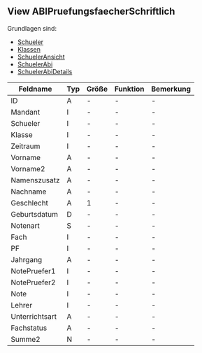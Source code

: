 ## View ABIPruefungsfaecherSchriftlich

Grundlagen sind: 

* [Schueler](https://doc.magellan-toolbox.stueber.de/datenstruktur/tabellen/Schueler/)
* [Klassen](https://doc.magellan-toolbox.stueber.de/datenstruktur/tabellen/Klassen/)
* [SchuelerAnsicht](https://doc.magellan-toolbox.stueber.de/datenstruktur/ansichten/SchuelerAnsicht/)
* [SchuelerAbi](https://doc.magellan-toolbox.stueber.de/datenstruktur/tabellen/SchuelerABI/)
* [SchuelerAbiDetails](https://doc.magellan-toolbox.stueber.de/datenstruktur/tabellen/SchuelerABIDetails/)

| Feldname       | Typ | Größe | Funktion | Bemerkung |
|----------------|-----|-------|----------|-----------|
| ID             | A   | -     | -        | -         |
| Mandant        | I   | -     | -        | -         |
| Schueler       | I   | -     | -        | -         |
| Klasse         | I   | -     | -        | -         |
| Zeitraum       | I   | -     | -        | -         |
| Vorname        | A   | -     | -        | -         |
| Vorname2       | A   | -     | -        | -         |
| Namenszusatz   | A   | -     | -        | -         |
| Nachname       | A   | -     | -        | -         |
| Geschlecht     | A   | 1     | -        | -         |
| Geburtsdatum   | D   | -     | -        | -         |
| Notenart       | S   | -     | -        | -         |
| Fach           | I   | -     | -        | -         |
| PF             | I   | -     | -        | -         |
| Jahrgang       | A   | -     | -        | -         |
| NotePruefer1   | I   | -     | -        | -         |
| NotePruefer2   | I   | -     | -        | -         |
| Note           | I   | -     | -        | -         |
| Lehrer         | I   | -     | -        | -         |
| Unterrichtsart | A   | -     | -        | -         |
| Fachstatus     | A   | -     | -        | -         |
| Summe2         | N   | -     | -        | -         |
